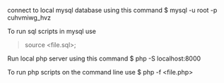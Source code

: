 connect to local mysql database using this command
$ mysql -u root -p cuhvmiwg_hvz

To run sql scripts in mysql use
> source <file.sql>;

Run local php server using this command
$ php -S localhost:8000

To run php scripts on the command line use
$ php -f <file.php>